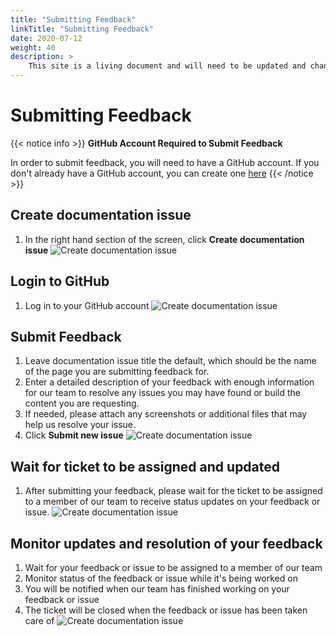 ```yaml
---
title: "Submitting Feedback"
linkTitle: "Submitting Feedback"
date: 2020-07-12
weight: 40
description: >
    This site is a living document and will need to be updated and changed over time as the service changes as well. Our goal is to enable users to easily submit feedback and update requests which our team will be able to address in a timely manner. Please follow the instruction in this guide to submit feedback for this site and help us keep it up to date.
---
```


# Submitting Feedback

{{< notice info >}}
**GitHub Account Required to Submit Feedback**

In order to submit feedback, you will need to have a GitHub account. If you don't already have a GitHub account, you can create one [here](https://github.com/join)
{{< /notice >}}

## Create documentation issue

1. In the right hand section of the screen, click **Create documentation issue**
![Create documentation issue](https://vmc-onboarding-images.s3-us-west-2.amazonaws.com/Contributing/submitting-feedback/01_create_documentation_issue.png)

## Login to GitHub

1. Log in to your GitHub account
![Create documentation issue](https://vmc-onboarding-images.s3-us-west-2.amazonaws.com/Contributing/submitting-feedback/02_login_to_github.png)

## Submit Feedback

1. Leave documentation issue title the default, which should be the name of the page you are submitting feedback for.
2. Enter a detailed description of your feedback with enough information for our team to resolve any issues you may have found or build the content you are requesting.
3. If needed, please attach any screenshots or additional files that may help us resolve your issue.
4. Click **Submit new issue**
![Create documentation issue](https://vmc-onboarding-images.s3-us-west-2.amazonaws.com/Contributing/submitting-feedback/03_submit_feedback.png)

## Wait for ticket to be assigned and updated

1. After submitting your feedback, please wait for the ticket to be assigned to a member of our team to receive status updates on your feedback or issue.
![Create documentation issue](https://vmc-onboarding-images.s3-us-west-2.amazonaws.com/Contributing/submitting-feedback/04_wait_for_resolution.png)

## Monitor updates and resolution of your feedback

1. Wait for your feedback or issue to be assigned to a member of our team
2. Monitor status of the feedback or issue while it's being worked on
3. You will be notified when our team has finished working on your feedback or issue
4. The ticket will be closed when the feedback or issue has been taken care of
![Create documentation issue](https://vmc-onboarding-images.s3-us-west-2.amazonaws.com/Contributing/submitting-feedback/05_monitor_updates_and_resolution.png)
